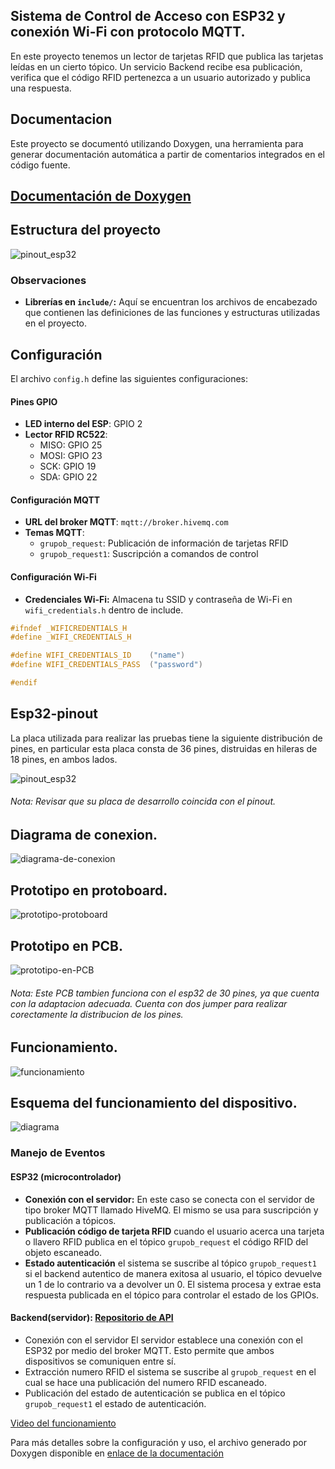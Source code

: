 ## Sistema de Control de Acceso con ESP32 y conexión Wi-Fi con protocolo MQTT.

En este proyecto tenemos un lector de tarjetas RFID que publica las tarjetas leídas en un cierto tópico. Un servicio Backend recibe esa publicación, verifica que el código RFID pertenezca a un usuario autorizado y publica una respuesta.
## Documentacion
Este proyecto se documentó utilizando Doxygen, una herramienta para generar documentación automática a partir de comentarios integrados en el código fuente.

[Documentación de Doxygen](https://animated-tanuki-521f53.netlify.app/)
---

## Estructura del proyecto

![pinout_esp32](./imgs/estructura.png)

### Observaciones
- **Librerías en `include/`:** Aquí se encuentran los archivos de encabezado que contienen las definiciones de las funciones y estructuras utilizadas en el proyecto.
## Configuración

El archivo `config.h` define las siguientes configuraciones:

#### Pines GPIO

- **LED interno del ESP**: GPIO 2
- **Lector RFID RC522**:
  - MISO: GPIO 25
  - MOSI: GPIO 23
  - SCK: GPIO 19
  - SDA: GPIO 22

#### Configuración MQTT

- **URL del broker MQTT**: `mqtt://broker.hivemq.com`
- **Temas MQTT**:
  - `grupob_request`: Publicación de información de tarjetas RFID
  - `grupob_request1`: Suscripción a comandos de control

#### Configuración Wi-Fi
- **Credenciales Wi-Fi:** Almacena tu SSID y contraseña de Wi-Fi en `wifi_credentials.h` dentro de include.
```c
#ifndef _WIFICREDENTIALS_H
#define _WIFI_CREDENTIALS_H

#define WIFI_CREDENTIALS_ID    ("name")
#define WIFI_CREDENTIALS_PASS  ("password")

#endif
```
## Esp32-pinout  
La placa utilizada para realizar las pruebas tiene la siguiente distribución de pines, en particular esta placa consta de 36 pines, distruidas en hileras de 18 pines, en ambos lados.

![pinout_esp32](./imgs/esp32-36-pin-pinout.jpg)

  ###### Nota: Revisar que su placa de desarrollo coincida con el pinout.

## Diagrama de conexion.

![diagrama-de-conexion](./imgs/diagrama-de-conexion.png)

## Prototipo en protoboard.
![prototipo-protoboard](./imgs/prototipo-protoboard.jpeg)

## Prototipo en PCB.
![prototipo-en-PCB](./imgs/pcb-frontal.jpeg)
###### Nota: Este PCB tambien funciona con el esp32 de 30 pines, ya que cuenta con la adaptacion adecuada. Cuenta con dos jumper para realizar corectamente la distribucion de los pines.

## Funcionamiento.
![funcionamiento](./imgs/marcha.gif)

## Esquema del funcionamiento del dispositivo.

![diagrama](./imgs/diagrama.png)



### Manejo de Eventos

#### ESP32 (microcontrolador)
  - **Conexión con el servidor:** En este caso se conecta con el servidor de tipo broker MQTT llamado HiveMQ. El mismo se usa para suscripción y publicación a tópicos.
  - **Publicación código de tarjeta RFID** cuando el usuario acerca una tarjeta o llavero RFID publica en el tópico `grupob_request` el código RFID del objeto escaneado.
  - **Estado autenticación** el sistema se suscribe al tópico `grupob_request1` si el backend autentico de manera exitosa al usuario, el tópico devuelve un 1 de lo contrario va a devolver un 0. El sistema procesa y extrae esta respuesta publicada en el tópico para controlar el estado de los GPIOs.

#### Backend(servidor): [Repositorio de API](https://github.com/facumruiz/rfidhub)
  - Conexión con el servidor El servidor establece una conexión con el ESP32 por medio del broker MQTT. Esto permite que ambos dispositivos se comuniquen entre sí.
  - Extracción numero RFID el sistema se suscribe al `grupob_request` en el cual se hace una publicación del numero RFID escaneado.
  - Publicación del estado de autenticación se publica en el tópico `grupob_request1` el estado de autenticación.

[Video del funcionamiento](https://www.youtube.com/watch?v=89fvR8XMqS8)

Para más detalles sobre la configuración y uso, el archivo generado por Doxygen disponible en [enlace de la documentación](https://animated-tanuki-521f53.netlify.app/)



